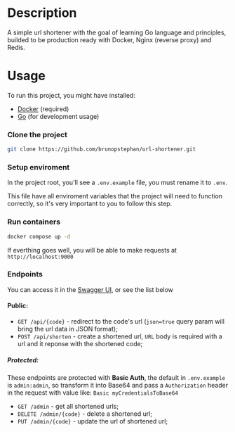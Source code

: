 # Description

A simple url shortener with the goal of learning Go language and principles, builded to be production ready with Docker, Nginx (reverse proxy) and Redis.

# Usage

To run this project, you might have installed:
- [Docker](https://docs.docker.com/engine/install/) (required)
- [Go](https://go.dev/doc/install) (for development usage)

### Clone the project

```bash
git clone https://github.com/brunopstephan/url-shortener.git
```

### Setup enviroment

In the project root, you'll see a `.env.example` file, you must rename it to `.env`.

This file have all enviroment variables that the project will need to function correctly, so it's very important to you to follow this step.

### Run containers

```bash
docker compose up -d
```

If everthing goes well, you will be able to make requests at `http://localhost:9000`

### Endpoints

You can access it in the [Swagger UI](http://localhost:9000), or see the list below

#### Public:
- `GET /api/{code}` - redirect to the code's url (`json=true` query param will bring the url data in JSON format);
- `POST /api/shorten` - create a shortened url, `URL` body is required with a url and it reponse with the shortened code;

##### Protected:
These endpoints are protected with **Basic Auth**, the default in `.env.example` is `admin:admin`, so transform it into Base64 and pass a `Authorization` header in the request with value like: ``Basic myCredentialsToBase64``

- `GET /admin` - get all shortened urls;
- `DELETE /admin/{code}` - delete a shortened url;
- `PUT /admin/{code}` - update the url of shortened url;



